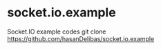 # socket.io.example
Socket.IO example codes
    git clone https://github.com/hasanDelibas/socket.io.example
